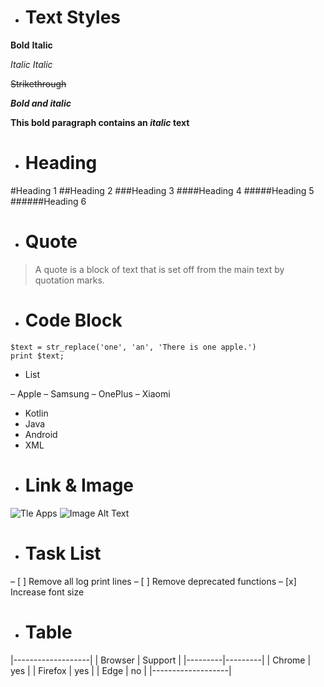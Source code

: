 - # Text Styles

**Bold**
**Italic**

_Italic_
_Italic_

~~Strikethrough~~

**_Bold and italic_**

**This bold paragraph contains an _italic_ text**

- # Heading
#Heading 1
##Heading 2
###Heading 3
####Heading 4
#####Heading 5
######Heading 6

- # Quote
> A quote is a block of text that is set off from the main text by quotation marks.

- # Code Block

```
$text = str_replace('one', 'an', 'There is one apple.')
print $text;
```

- List

– Apple
– Samsung
– OnePlus
– Xiaomi

* Kotlin
* Java
* Android
* XML

- # Link & Image

![Tle Apps](https://tleapps.com)
![Image Alt Text](https://tleapps.com/wp-content/uploads/2021/12/covid_icon_001.png)

- # Task List
– [ ] Remove all log print lines
– [ ] Remove deprecated functions
– [x] Increase font size

- # Table
|-------------------|
| Browser | Support |
|---------|---------|
| Chrome  | yes     |
| Firefox | yes     |
| Edge    | no      |
|-------------------|

